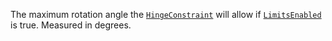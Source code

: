 The maximum rotation angle the [`HingeConstraint`](https://create.roblox.com/docs/reference/engine/classes/HingeConstraint) will allow if
[`LimitsEnabled`](https://create.roblox.com/docs/reference/engine/classes/HingeConstraint#LimitsEnabled) is true. Measured in
degrees.